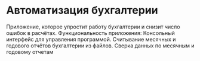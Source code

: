 # Автоматизация бухгалтерии
 Приложение, которое упростит работу бухгалтерии и снизит число ошибок в расчётах. Функциональность приложения: Консольный интерфейс для управления программой. Считывание месячных и годового отчётов бухгалтерии из файлов. Сверка данных по месячным и годовому отчетам
